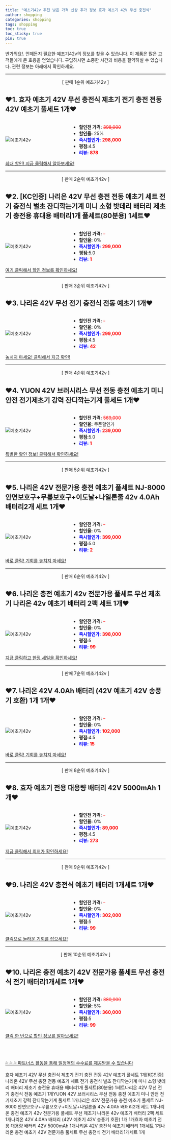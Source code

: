 ```yaml
---
title: "예초기42v 추천 낮은 가격 신상 추가 정보 효자 예초기 42V 무선 충전식"
author: shopping
categories: shopping
tags: shopping
toc: true
toc_sticky: true
pin: true
---
```

반가워요!. 언제든지 필요한 예초기42v의 정보를 찾을 수 있습니다. 이 제품은 많은 고객들에게 큰 호응을 얻었습니다. 구입하시면 소중한 시간과 비용을 절약하실 수 있습니다. 관련 정보는 아래에서 확인하세요.

---
<p class="toplist" style="margin: 0 auto; display: block; width: fit-content;">[ 판매 1순위 예초기42v ]</p>

<h2><strong>❤️1. 효자 예초기 42V 무선 충전식 제초기 전기 충전 전동 42V 예초기 풀세트 1개❤️</strong></h2>

<div style="display: flex; align-items: center;">
    <div style="flex: 0.4;">
        <img src="https://thumbnail8.coupangcdn.com/thumbnails/remote/230x230ex/image/vendor_inventory/0749/3a4590314f8623d92031ca2abf87370b278b5f33607b148f982afd6bb63d.png" alt="예초기42v" style="max-width: 100%;">
    </div>
    <div style="flex: 0.6; margin-left: 10px;">
        <ul>
            <li><strong>할인전 가격:</strong> <del style="color: red;">398,000</del></li>
            <li><strong>할인율:</strong> 25%</li>
            <li><span style='color:blue'><strong>즉시할인가:</strong></span> <span style='color:red'><strong>298,000</strong></span></li>
            <li><strong>평점:</strong>4.5</li>
            <li><span style='color:blue'><strong>리뷰:</strong></span> <span style='color:red'><strong>878</strong></span></li>
        </ul>
    </div>
</div>
<div class="center">
    <a href="https://selin100587001.github.io?lptag=AF9450613&subid=githubio&pageKey=7970170026&traceid=V0-153&itemId=22070940389&vendorItemId=89470261444" class="myButton">
        최대 할인! 지금 클릭해서 알아보세요!
    </a>
</div>


---
<p class="toplist" style="margin: 0 auto; display: block; width: fit-content;">[ 판매 2순위 예초기42v ]</p>

<h2><strong>❤️2. [KC인증] 나리온 42V 무선 충전 전동 예초기 세트 전기 충전식 벌초 잔디깍는기계 미니 소형 밧데리 배터리 제초기 충전용 휴대용 배터리1개 풀세트(80분용) 1세트❤️</strong></h2>

<div style="display: flex; align-items: center;">
    <div style="flex: 0.4;">
        <img src="https://thumbnail7.coupangcdn.com/thumbnails/remote/230x230ex/image/vendor_inventory/5601/24622d14bd83ea2d57d019a18f0c34fe0be20c54ca56ade5a8b4870f4a7c.JPG" alt="예초기42v" style="max-width: 100%;">
    </div>
    <div style="flex: 0.6; margin-left: 10px;">
        <ul>
            <li><strong>할인전 가격:</strong> <del style="color: red;">-</del></li>
            <li><strong>할인율:</strong> 0%</li>
            <li><span style='color:blue'><strong>즉시할인가:</strong></span> <span style='color:red'><strong>299,000</strong></span></li>
            <li><strong>평점:</strong>5.0</li>
            <li><span style='color:blue'><strong>리뷰:</strong></span> <span style='color:red'><strong>1</strong></span></li>
        </ul>
    </div>
</div>
<div class="center">
    <a href="https://selin100587001.github.io?lptag=AF9450613&subid=githubio&pageKey=8209324594&traceid=V0-153&itemId=23558727342&vendorItemId=90584757827" class="myButton">
        여기 클릭해서 할인 정보를 확인하세요!
    </a>
</div>


---
<p class="toplist" style="margin: 0 auto; display: block; width: fit-content;">[ 판매 3순위 예초기42v ]</p>

<h2><strong>❤️3. 나리온 42V 무선 전기 충전식 전동 예초기 1개❤️</strong></h2>

<div style="display: flex; align-items: center;">
    <div style="flex: 0.4;">
        <img src="https://thumbnail8.coupangcdn.com/thumbnails/remote/230x230ex/image/vendor_inventory/1503/3fc367ad15ce426a5504c82981fb1252f13c5540ffd4af4f6ee78a4d335d.png" alt="예초기42v" style="max-width: 100%;">
    </div>
    <div style="flex: 0.6; margin-left: 10px;">
        <ul>
            <li><strong>할인전 가격:</strong> <del style="color: red;">-</del></li>
            <li><strong>할인율:</strong> 0%</li>
            <li><span style='color:blue'><strong>즉시할인가:</strong></span> <span style='color:red'><strong>299,000</strong></span></li>
            <li><strong>평점:</strong>4.5</li>
            <li><span style='color:blue'><strong>리뷰:</strong></span> <span style='color:red'><strong>42</strong></span></li>
        </ul>
    </div>
</div>
<div class="center">
    <a href="https://selin100587001.github.io?lptag=AF9450613&subid=githubio&pageKey=7501182402&traceid=V0-153&itemId=19635929942&vendorItemId=86742245158" class="myButton">
        놓치지 마세요! 클릭해서 지금 확인!
    </a>
</div>


---
<p class="toplist" style="margin: 0 auto; display: block; width: fit-content;">[ 판매 4순위 예초기42v ]</p>

<h2><strong>❤️4. YUON 42V 브러시리스 무선 전동 충전 예초기 미니 안전 전기제초기 강력 잔디깍는기계 풀세트 1개❤️</strong></h2>

<div style="display: flex; align-items: center;">
    <div style="flex: 0.4;">
        <img src="https://thumbnail9.coupangcdn.com/thumbnails/remote/230x230ex/image/vendor_inventory/8fe3/754ab8ae1fd9a4d55dfac92ec3628e04cd5b643dea7b8837b63573ad258d.jpg" alt="예초기42v" style="max-width: 100%;">
    </div>
    <div style="flex: 0.6; margin-left: 10px;">
        <ul>
            <li><strong>할인전 가격:</strong> <del style="color: red;">569,000</del></li>
            <li><strong>할인율:</strong> 쿠폰할인가</li>
            <li><span style='color:blue'><strong>즉시할인가:</strong></span> <span style='color:red'><strong>239,000</strong></span></li>
            <li><strong>평점:</strong>5.0</li>
            <li><span style='color:blue'><strong>리뷰:</strong></span> <span style='color:red'><strong>1</strong></span></li>
        </ul>
    </div>
</div>
<div class="center">
    <a href="https://selin100587001.github.io?lptag=AF9450613&subid=githubio&pageKey=8113198245&traceid=V0-153&itemId=22992179558&vendorItemId=90161557339" class="myButton">
        특별한 할인 정보! 클릭해서 확인하세요!
    </a>
</div>


---
<p class="toplist" style="margin: 0 auto; display: block; width: fit-content;">[ 판매 5순위 예초기42v ]</p>

<h2><strong>❤️5. 나리온 42V 전문가용 충전 예초기 풀세트 NJ-8000 안면보호구+무릎보호구+이도날+나일론줄 42v 4.0Ah 배터리2개 세트 1개❤️</strong></h2>

<div style="display: flex; align-items: center;">
    <div style="flex: 0.4;">
        <img src="https://thumbnail8.coupangcdn.com/thumbnails/remote/230x230ex/image/vendor_inventory/bdd2/189b96522ddfbc8b2994ad12acf6ac5c9caf83a8af6fd5b3daaf2e3b52f2.jpg" alt="예초기42v" style="max-width: 100%;">
    </div>
    <div style="flex: 0.6; margin-left: 10px;">
        <ul>
            <li><strong>할인전 가격:</strong> <del style="color: red;">-</del></li>
            <li><strong>할인율:</strong> 0%</li>
            <li><span style='color:blue'><strong>즉시할인가:</strong></span> <span style='color:red'><strong>399,000</strong></span></li>
            <li><strong>평점:</strong>5.0</li>
            <li><span style='color:blue'><strong>리뷰:</strong></span> <span style='color:red'><strong>2</strong></span></li>
        </ul>
    </div>
</div>
<div class="center">
    <a href="https://selin100587001.github.io?lptag=AF9450613&subid=githubio&pageKey=8133056152&traceid=V0-153&itemId=23099216391&vendorItemId=90132574775" class="myButton">
        바로 클릭! 기회를 놓치지 마세요!
    </a>
</div>


---
<p class="toplist" style="margin: 0 auto; display: block; width: fit-content;">[ 판매 6순위 예초기42v ]</p>

<h2><strong>❤️6. 나리온 충전 예초기 42v 전문가용 풀세트 무선 제초기 나리온 42v 예초기 배터리 2팩 세트 1개❤️</strong></h2>

<div style="display: flex; align-items: center;">
    <div style="flex: 0.4;">
        <img src="https://thumbnail8.coupangcdn.com/thumbnails/remote/230x230ex/image/vendor_inventory/dab4/906a4c167e08fdcb57d357702a4d54d7b011dfe0295dc60a801fb525dc16.jpg" alt="예초기42v" style="max-width: 100%;">
    </div>
    <div style="flex: 0.6; margin-left: 10px;">
        <ul>
            <li><strong>할인전 가격:</strong> <del style="color: red;">-</del></li>
            <li><strong>할인율:</strong> 0%</li>
            <li><span style='color:blue'><strong>즉시할인가:</strong></span> <span style='color:red'><strong>398,000</strong></span></li>
            <li><strong>평점:</strong>5</li>
            <li><span style='color:blue'><strong>리뷰:</strong></span> <span style='color:red'><strong>99</strong></span></li>
        </ul>
    </div>
</div>
<div class="center">
    <a href="https://selin100587001.github.io?lptag=AF9450613&subid=githubio&pageKey=8188133576&traceid=V0-153&itemId=23421941834&vendorItemId=90448970926" class="myButton">
        지금 클릭하고 한정 세일을 확인하세요!
    </a>
</div>


---
<p class="toplist" style="margin: 0 auto; display: block; width: fit-content;">[ 판매 7순위 예초기42v ]</p>

<h2><strong>❤️7. 나리온 42V 4.0Ah 배터리 (42V 예초기 42V 송풍기 호환) 1개 1개❤️</strong></h2>

<div style="display: flex; align-items: center;">
    <div style="flex: 0.4;">
        <img src="https://thumbnail9.coupangcdn.com/thumbnails/remote/230x230ex/image/vendor_inventory/4a3f/6bd1524045e24c67d1c6a0cbc392d5605aafcccfa61395d728b954b0c99f.png" alt="예초기42v" style="max-width: 100%;">
    </div>
    <div style="flex: 0.6; margin-left: 10px;">
        <ul>
            <li><strong>할인전 가격:</strong> <del style="color: red;">-</del></li>
            <li><strong>할인율:</strong> 0%</li>
            <li><span style='color:blue'><strong>즉시할인가:</strong></span> <span style='color:red'><strong>102,000</strong></span></li>
            <li><strong>평점:</strong>4.5</li>
            <li><span style='color:blue'><strong>리뷰:</strong></span> <span style='color:red'><strong>15</strong></span></li>
        </ul>
    </div>
</div>
<div class="center">
    <a href="https://selin100587001.github.io?lptag=AF9450613&subid=githubio&pageKey=7501512736&traceid=V0-153&itemId=19637466429&vendorItemId=89059413442" class="myButton">
        바로 클릭! 기회를 놓치지 마세요!
    </a>
</div>


---
<p class="toplist" style="margin: 0 auto; display: block; width: fit-content;">[ 판매 8순위 예초기42v ]</p>

<h2><strong>❤️8. 효자 예초기 전용 대용량 배터리 42V 5000mAh 1개❤️</strong></h2>

<div style="display: flex; align-items: center;">
    <div style="flex: 0.4;">
        <img src="https://thumbnail10.coupangcdn.com/thumbnails/remote/230x230ex/image/vendor_inventory/4485/dac2002027692663f7fe5698525945eb4fb3bc0831f3f4680a53d6ba04ed.png" alt="예초기42v" style="max-width: 100%;">
    </div>
    <div style="flex: 0.6; margin-left: 10px;">
        <ul>
            <li><strong>할인전 가격:</strong> <del style="color: red;">-</del></li>
            <li><strong>할인율:</strong> 0%</li>
            <li><span style='color:blue'><strong>즉시할인가:</strong></span> <span style='color:red'><strong>89,000</strong></span></li>
            <li><strong>평점:</strong>4.5</li>
            <li><span style='color:blue'><strong>리뷰:</strong></span> <span style='color:red'><strong>273</strong></span></li>
        </ul>
    </div>
</div>
<div class="center">
    <a href="https://selin100587001.github.io?lptag=AF9450613&subid=githubio&pageKey=7490565062&traceid=V0-153&itemId=19586166472&vendorItemId=87248074240" class="myButton">
        지금 클릭해서 최저가 확인하세요!
    </a>
</div>


---
<p class="toplist" style="margin: 0 auto; display: block; width: fit-content;">[ 판매 9순위 예초기42v ]</p>

<h2><strong>❤️9. 나리온 42V 충전식 예초기 배터리 1개세트 1개❤️</strong></h2>

<div style="display: flex; align-items: center;">
    <div style="flex: 0.4;">
        <img src="https://thumbnail10.coupangcdn.com/thumbnails/remote/230x230ex/image/vendor_inventory/d4f5/2ee5deb3546a5860fd739ddbafa30b1643ef254016dde81b07bdc66e00aa.jpg" alt="예초기42v" style="max-width: 100%;">
    </div>
    <div style="flex: 0.6; margin-left: 10px;">
        <ul>
            <li><strong>할인전 가격:</strong> <del style="color: red;">-</del></li>
            <li><strong>할인율:</strong> 0%</li>
            <li><span style='color:blue'><strong>즉시할인가:</strong></span> <span style='color:red'><strong>302,000</strong></span></li>
            <li><strong>평점:</strong>5</li>
            <li><span style='color:blue'><strong>리뷰:</strong></span> <span style='color:red'><strong>99</strong></span></li>
        </ul>
    </div>
</div>
<div class="center">
    <a href="https://selin100587001.github.io?lptag=AF9450613&subid=githubio&pageKey=7958356110&traceid=V0-153&itemId=21998573195&vendorItemId=89046123563" class="myButton">
        클릭으로 놀라운 기회를 잡으세요!
    </a>
</div>


---
<p class="toplist" style="margin: 0 auto; display: block; width: fit-content;">[ 판매 10순위 예초기42v ]</p>

<h2><strong>❤️10. 나리온 충전 예초기 42V 전문가용 풀세트 무선 충전식 전기 배터리1개세트 1개❤️</strong></h2>

<div style="display: flex; align-items: center;">
    <div style="flex: 0.4;">
        <img src="https://thumbnail6.coupangcdn.com/thumbnails/remote/230x230ex/image/vendor_inventory/f1ef/070fdaa23f386073a009031478837500eed4b78f046bdedb7e180ac8478d.jpg" alt="예초기42v" style="max-width: 100%;">
    </div>
    <div style="flex: 0.6; margin-left: 10px;">
        <ul>
            <li><strong>할인전 가격:</strong> <del style="color: red;">380,000</del></li>
            <li><strong>할인율:</strong> 5%</li>
            <li><span style='color:blue'><strong>즉시할인가:</strong></span> <span style='color:red'><strong>360,000</strong></span></li>
            <li><strong>평점:</strong>5</li>
            <li><span style='color:blue'><strong>리뷰:</strong></span> <span style='color:red'><strong>99</strong></span></li>
        </ul>
    </div>
</div>
<div class="center">
    <a href="https://selin100587001.github.io?lptag=AF9450613&subid=githubio&pageKey=8204690598&traceid=V0-153&itemId=23530780930&vendorItemId=90557084267" class="myButton">
        클릭 한 번으로 할인 정보를 알아보세요!
    </a>
</div>

<br><br><br>[💦 💦 💦 파트너스 활동을 통해 일정액의 수수료를 제공받을 수 있습니다](https://link.coupang.com/a/bcpT2c)<br><br>효자 예초기 42V 무선 충전식 제초기 전기 충전 전동 42V 예초기 풀세트 1개[KC인증] 나리온 42V 무선 충전 전동 예초기 세트 전기 충전식 벌초 잔디깍는기계 미니 소형 밧데리 배터리 제초기 충전용 휴대용 배터리1개 풀세트(80분용) 1세트나리온 42V 무선 전기 충전식 전동 예초기 1개YUON 42V 브러시리스 무선 전동 충전 예초기 미니 안전 전기제초기 강력 잔디깍는기계 풀세트 1개나리온 42V 전문가용 충전 예초기 풀세트 NJ-8000 안면보호구+무릎보호구+이도날+나일론줄 42v 4.0Ah 배터리2개 세트 1개나리온 충전 예초기 42v 전문가용 풀세트 무선 제초기 나리온 42v 예초기 배터리 2팩 세트 1개나리온 42V 4.0Ah 배터리 (42V 예초기 42V 송풍기 호환) 1개 1개효자 예초기 전용 대용량 배터리 42V 5000mAh 1개나리온 42V 충전식 예초기 배터리 1개세트 1개나리온 충전 예초기 42V 전문가용 풀세트 무선 충전식 전기 배터리1개세트 1개